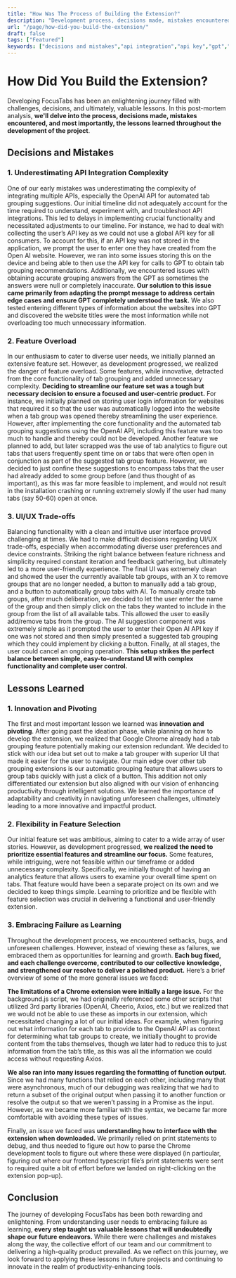 ```yaml
---
title: "How Was The Process of Building the Extension?"
description: "Development process, decisions made, mistakes encountered, and most importantly, the lessons learned while building FocusTabs."
url: "/page/how-did-you-build-the-extension/"
draft: false
tags: ["Featured"]
keywords: ["decisions and mistakes","api integration","api key","gpt","feature overload","ui/ux","lessons learned"]
---
```


# How Did You Build the Extension?

Developing FocusTabs has been an enlightening journey filled with challenges, decisions, and ultimately, valuable lessons. In this post-mortem analysis, **we'll delve into the process, decisions made, mistakes encountered, and most importantly, the lessons learned throughout the development of the project**.

## Decisions and Mistakes

### 1. Underestimating API Integration Complexity

One of our early mistakes was underestimating the complexity of integrating multiple APIs, especially the OpenAI API for automated tab grouping suggestions. Our initial timeline did not adequately account for the time required to understand, experiment with, and troubleshoot API integrations. This led to delays in implementing crucial functionality and necessitated adjustments to our timeline. For instance, we had to deal with collecting the user’s API key as we could not use a global API key for all consumers. To account for this, if an API key was not stored in the application, we prompt the user to enter one they have created from the Open AI website. However, we ran into some issues storing this on the device and being able to then use the API key for calls to GPT to obtain tab grouping recommendations. Additionally, we encountered issues with obtaining accurate grouping answers from the GPT as sometimes the answers were null or completely inaccurate. **Our solution to this issue came primarily from adapting the prompt message to address certain edge cases and ensure GPT completely understood the task.** We also tested entering different types of information about the websites into GPT and discovered the website titles were the most information while not overloading too much unnecessary information.

### 2. Feature Overload

In our enthusiasm to cater to diverse user needs, we initially planned an extensive feature set. However, as development progressed, we realized the danger of feature overload. Some features, while innovative, detracted from the core functionality of tab grouping and added unnecessary complexity. **Deciding to streamline our feature set was a tough but necessary decision to ensure a focused and user-centric product.** For instance, we initially planned on storing user login information for websites that required it so that the user was automatically logged into the website when a tab group was opened thereby streamlining the user experience. However, after implementing the core functionality and the automated tab grouping suggestions using the OpenAI API, including this feature was too much to handle and thereby could not be developed. Another feature we planned to add, but later scrapped was the use of tab analytics to figure out tabs that users frequently spent time on or tabs that were often open in conjunction as part of the suggested tab group feature. However, we decided to just confine these suggestions to encompass tabs that the user had already added to some group before (and thus thought of as important), as this was far more feasible to implement, and would not result in the installation crashing or running extremely slowly if the user had many tabs (say 50-60) open at once. 

### 3. UI/UX Trade-offs

Balancing functionality with a clean and intuitive user interface proved challenging at times. We had to make difficult decisions regarding UI/UX trade-offs, especially when accommodating diverse user preferences and device constraints. Striking the right balance between feature richness and simplicity required constant iteration and feedback gathering, but ultimately led to a more user-friendly experience. The final UI was extremely clean and showed the user the currently available tab groups, with an X to remove groups that are no longer needed, a button to manually add a tab group, and a button to automatically group tabs with AI. To manually create tab groups, after much deliberation, we decided to let the user enter the name of the group and then simply click on the tabs they wanted to include in the group from the list of all available tabs. This allowed the user to easily add/remove tabs from the group. The AI suggestion component was extremely simple as it prompted the user to enter their Open AI API key if one was not stored and then simply presented a suggested tab grouping which they could implement by clicking a button. Finally, at all stages, the user could cancel an ongoing operation. **This setup strikes the perfect balance between simple, easy-to-understand UI with complex functionality and complete user control.**

## Lessons Learned

### 1. Innovation and Pivoting

The first and most important lesson we learned was **innovation and pivoting**. After going past the ideation phase, while planning on how to develop the extension, we realized that Google Chrome already had a tab grouping feature potentially making our extension redundant. We decided to stick with our idea but set out to make a tab grouper with superior UI that made it easier for the user to navigate. Our main edge over other tab grouping extensions is our automatic grouping feature that allows users to group tabs quickly with just a click of a button. This addition not only differentiated our extension but also aligned with our vision of enhancing productivity through intelligent solutions. We learned the importance of adaptability and creativity in navigating unforeseen challenges, ultimately leading to a more innovative and impactful product.

### 2. Flexibility in Feature Selection

Our initial feature set was ambitious, aiming to cater to a wide array of user stories. However, as development progressed, **we realized the need to prioritize essential features and streamline our focus.** Some features, while intriguing, were not feasible within our timeframe or added unnecessary complexity. Specifically, we initially thought of having an analytics feature that allows users to examine your overall time spent on tabs. That feature would have been a separate project on its own and we decided to keep things simple. Learning to prioritize and be flexible with feature selection was crucial in delivering a functional and user-friendly extension.

### 3. Embracing Failure as Learning

Throughout the development process, we encountered setbacks, bugs, and unforeseen challenges. However, instead of viewing these as failures, we embraced them as opportunities for learning and growth. **Each bug fixed, and each challenge overcome, contributed to our collective knowledge, and strengthened our resolve to deliver a polished product.** Here’s a brief overview of some of the more general issues we faced:

**The limitations of a Chrome extension were initially a large issue.** For the background.js script, we had originally referenced some other scripts that utilized 3rd party libraries (OpenAI, Cheerio, Axios, etc.) but we realized that we would not be able to use these as imports in our extension, which necessitated changing a lot of our initial ideas. For example, when figuring out what information for each tab to provide to the OpenAI API as context for determining what tab groups to create, we initially thought to provide content from the tabs themselves, though we later had to reduce this to just information from the tab’s title, as this was all the information we could access without requesting Axios.

**We also ran into many issues regarding the formatting of function output.** Since we had many functions that relied on each other, including many that were asynchronous, much of our debugging was realizing that we had to return a subset of the original output when passing it to another function or resolve the output so that we weren’t passing in a Promise as the input. However, as we became more familiar with the syntax, we became far more comfortable with avoiding these types of issues.

Finally, an issue we faced was **understanding how to interface with the extension when downloaded.** We primarily relied on print statements to debug, and thus needed to figure out how to parse the Chrome development tools to figure out where these were displayed (in particular, figuring out where our frontend typescript file’s print statements were sent to required quite a bit of effort before we landed on right-clicking on the extension pop-up).

## Conclusion

The journey of developing FocusTabs has been both rewarding and enlightening. From understanding user needs to embracing failure as learning, **every step taught us valuable lessons that will undoubtedly shape our future endeavors.** While there were challenges and mistakes along the way, the collective effort of our team and our commitment to delivering a high-quality product prevailed. As we reflect on this journey, we look forward to applying these lessons in future projects and continuing to innovate in the realm of productivity-enhancing tools.